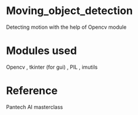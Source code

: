# Moving_object_detection
Detecting motion with the help of Opencv module
# Modules used
Opencv , tkinter (for gui) , PIL , imutils 
# Reference
Pantech AI masterclass
